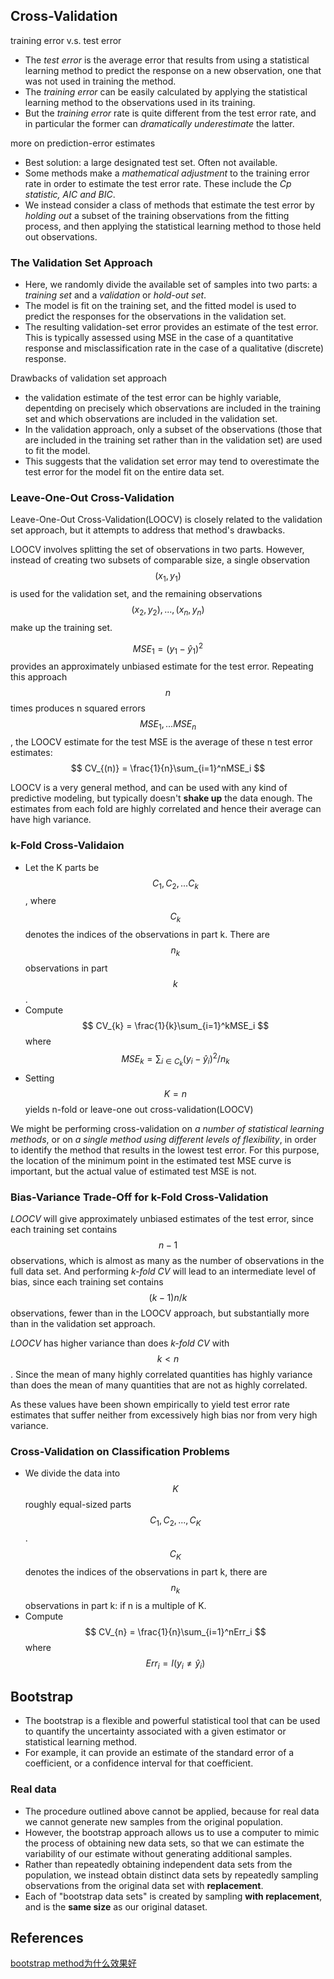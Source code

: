 ## Cross-Validation

training error v.s. test error
* The *test error* is the average error that results from using a statistical learning method to predict the response on a new observation, one that was not used in training the method.
* The *training error* can be easily calculated by applying the statistical learning method to the observations used in its training.
* But the *training error* rate is quite different from the test error rate, and in particular the former can *dramatically underestimate* the latter.

more on prediction-error estimates
* Best solution: a large designated test set. Often not available.
* Some methods make a *mathematical adjustment* to the training error rate in order to estimate the test error rate. These include the *Cp statistic, AIC and BIC*.
* We instead consider a class of methods that estimate the test error by *holding out* a subset of the training observations from the fitting process, and then applying the statistical learning method to those held out observations.

### The Validation Set Approach

* Here, we randomly divide the available set of samples into two parts: a *training set* and a *validation* or *hold-out set*.
* The model is fit on the training set, and the fitted model is used to predict the responses for the observations in the validation set.
* The resulting validation-set error provides an estimate of the test error. This is typically assessed using MSE in the case of a quantitative response and misclassification rate in the case of a qualitative (discrete) response.

Drawbacks of validation set approach
* the validation estimate of the test error can be highly variable, depentding on precisely which observations are included in the training set and which observations are included in the validation set.
* In the validation approach, only a subset of the observations (those that are included in the training set rather than in the validation set) are used to fit the model.
* This suggests that the validation set error may tend to overestimate the test error for the model fit on the entire data set.

### Leave-One-Out Cross-Validation
Leave-One-Out Cross-Validation(LOOCV) is closely related to the validation set approach, but it attempts to address that method's drawbacks.

LOOCV involves splitting the set of observations in two parts. However, instead of creating two subsets of comparable size, a single observation $$(x_1, y_1)$$ is used for the validation set, and the remaining observations $${(x_2, y_2), ..., (x_n, y_n)}$$ make up the training set.

$$MSE_1=(y_1-\hat y_1)^2$$ provides an approximately unbiased estimate for the test error. Repeating this approach $$n$$ times produces n squared errors $$MSE_1,...MSE_n$$, the LOOCV estimate for the test MSE is the average of these n test error estimates:
$$
CV_{(n)} = \frac{1}{n}\sum_{i=1}^nMSE_i
$$

LOOCV is a very general method, and can be used with any kind of predictive modeling, but typically doesn't **shake up** the data enough. The estimates from each fold are highly correlated and hence their average can have high variance.

### k-Fold Cross-Validaion

* Let the K parts be $$C_1, C_2,...C_k$$, where $$C_k$$ denotes the indices of the observations in part k. There are $$n_k$$ observations in part $$k$$.
* Compute
$$
CV_{k} = \frac{1}{k}\sum_{i=1}^kMSE_i
$$
where
$$
MSE_k = \sum_{i \in C_k}(y_i - \hat y_i)^2/n_k
$$
* Setting $$K=n$$ yields n-fold or leave-one out cross-validation(LOOCV)

We might be performing cross-validation on *a number of statistical learning methods*, or on *a single method using different levels of flexibility*, in order to identify the method that results in the lowest test error. For this purpose, the location of the minimum point in the estimated test MSE curve is important, but the actual value of estimated test MSE is not.

### Bias-Variance Trade-Off for k-Fold Cross-Validation
*LOOCV* will give approximately unbiased estimates of the test error, since each training set contains $$n-1$$ observations, which is almost as many as the number of observations in the full data set. And performing *k-fold CV* will lead to an intermediate level of bias, since each training set contains $$(k-1)n/k$$ observations, fewer than in the LOOCV approach, but substantially more than in the validation set approach.

*LOOCV* has higher variance than does *k-fold CV* with $$k<n$$. Since the mean of many highly correlated quantities has highly variance than does the mean of many quantities that are not as highly correlated.

As these values have been shown empirically to yield test error rate estimates that suffer neither from excessively high bias nor from very high variance.

### Cross-Validation on Classification Problems
* We divide the data into $$K$$ roughly equal-sized parts $$C_1, C_2, ..., C_K$$. $$C_K$$ denotes the indices of the observations in part k, there are $$n_k$$ observations in part k: if n is a multiple of K.
* Compute
$$
CV_{n} = \frac{1}{n}\sum_{i=1}^nErr_i
$$
where $$Err_i=I(y_i \neq \hat y_i)$$

## Bootstrap
* The bootstrap is a flexible and powerful statistical tool that can be used to quantify the uncertainty associated with a given estimator or statistical learning method.
* For example, it can provide an estimate of the standard error of a coefficient, or a confidence interval for that coefficient.

### Real data
* The procedure outlined above cannot be applied, because for real data we cannot generate new samples from the original population.
* However, the bootstrap approach allows us to use a computer to mimic the process of obtaining new data sets, so that we can estimate the variability of our estimate without generating additional samples.
* Rather than repeatedly obtaining independent data sets from the population, we instead obtain distinct data sets by repeatedly sampling observations from the original data set with **replacement**.
* Each of "bootstrap data sets" is created by sampling **with replacement**, and is the **same size** as our original dataset.



## References
[bootstrap method为什么效果好](https://www.zhihu.com/question/38429969)
